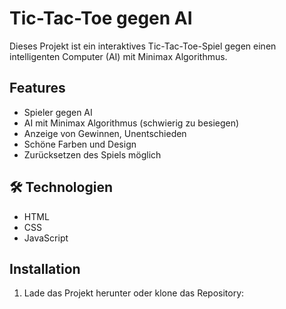 # Tic-Tac-Toe gegen AI

Dieses Projekt ist ein interaktives Tic-Tac-Toe-Spiel gegen einen intelligenten Computer (AI) mit Minimax Algorithmus.  

## Features
- Spieler gegen AI
- AI mit Minimax Algorithmus (schwierig zu besiegen)
- Anzeige von Gewinnen, Unentschieden
- Schöne Farben und Design
- Zurücksetzen des Spiels möglich

## 🛠 Technologien
- HTML
- CSS
- JavaScript

##  Installation
1. Lade das Projekt herunter oder klone das Repository:

